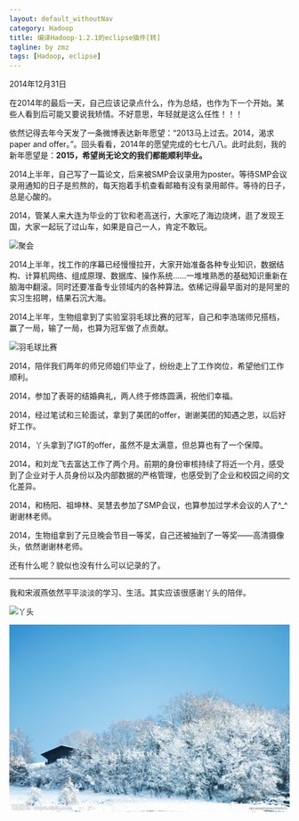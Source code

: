 ```yaml
---
layout: default_withoutNav
category: Hadoop
title: 编译Hadoop-1.2.1的eclipse插件[转]
tagline: by zmz
tags: [Hadoop, eclipse]
---
```

2014年12月31日

在2014年的最后一天，自己应该记录点什么，作为总结，也作为下一个开始。某些人看到后可能又要说我矫情。不好意思，年轻就是这么任性！！！

<!--more-->

依然记得去年今天发了一条微博表达新年愿望：“2013马上过去。2014，渴求paper and offer。”。回头看看，2014年的愿望完成的七七八八。此时此刻，我的新年愿望是：**2015，希望尚无论文的我们都能顺利毕业。**

2014上半年，自己写了一篇论文，后来被SMP会议录用为poster。等待SMP会议录用通知的日子是煎熬的，每天抱着手机查看邮箱有没有录用邮件。等待的日子，总是心酸的。

2014，管某人来大连为毕业的丁钦和老高送行，大家吃了海边烧烤，逛了发现王国，大家一起玩了过山车，如果是自己一人，肯定不敢玩。

![聚会](http://dutzmz.github.io/img/juhui.jpg)

2014上半年，找工作的序幕已经慢慢拉开，大家开始准备各种专业知识，数据结构、计算机网络、组成原理、数据库、操作系统……一堆堆熟悉的基础知识重新在脑海中翻滚。同时还要准备专业领域内的各种算法。依稀记得最早面对的是阿里的实习生招聘，结果石沉大海。

2014上半年，生物组拿到了实验室羽毛球比赛的冠军，自己和李浩瑞师兄搭档，赢了一局，输了一局，也算为冠军做了点贡献。

![羽毛球比赛](http://dutzmz.github.io/img/yumaoqiu.jpg)

2014，陪伴我们两年的师兄师姐们毕业了，纷纷走上了工作岗位，希望他们工作顺利。

2014，参加了表哥的结婚典礼，两人终于修炼圆满，祝他们幸福。

2014，经过笔试和三轮面试，拿到了美团的offer，谢谢美团的知遇之恩，以后好好工作。

2014，丫头拿到了IGT的offer，虽然不是太满意，但总算也有了一个保障。

2014，和刘龙飞去富达工作了两个月。前期的身份审核持续了将近一个月，感受到了企业对于人员身份以及内部数据的严格管理，也感受到了企业和校园之间的文化差异。

2014，和杨阳、祖坤林、吴慧去参加了SMP会议，也算参加过学术会议的人了^_^谢谢林老师。

2014，生物组拿到了元旦晚会节目一等奖，自己还被抽到了一等奖——高清摄像头，依然谢谢林老师。

还有什么呢？貌似也没有什么可以记录的了。

*******

我和宋淑燕依然平平淡淡的学习、生活。其实应该很感谢丫头的陪伴。

![丫头](http://dutzmz.github.io/img/yatou.jpg)


![vim logo](/img/snow.jpg)
